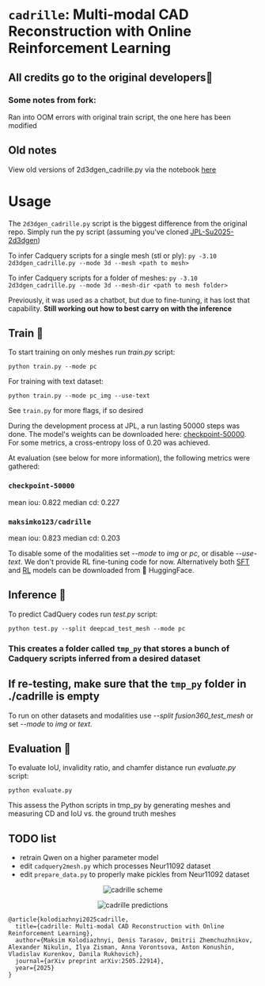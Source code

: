 # `cadrille`: Multi-modal CAD Reconstruction with Online Reinforcement Learning
## All credits go to the original developers🤗

### Some notes from fork:
Ran into OOM errors with original train script, the one here has been modified

## Old notes
View old versions of 2d3dgen_cadrille.py via the notebook [here](https://colab.research.google.com/drive/1SbPwzw1lmNEslnP4IQ-oNY9zkoXzJ1uj#scrollTo=tBdBSUPmR_f2)

# Usage
The `2d3dgen_cadrille.py` script is the biggest difference from the original repo. Simply run the py script (assuming you've cloned [JPL-Su2025-2d3dgen](https://github.com/2d1ff1cult/JPL-Su2025-2d3dgen/))

To infer Cadquery scripts for a single mesh (stl or ply):
`py -3.10 2d3dgen_cadrille.py --mode 3d --mesh <path to mesh>`

To infer Cadquery scripts for a folder of meshes:
`py -3.10 2d3dgen_cadrille.py --mode 3d --mesh-dir <path to mesh folder>`

Previously, it was used as a chatbot, but due to fine-tuning, it has lost that capability. **Still working out how to best carry on with the inference**

## Train 💪
To start training on only meshes run *train.py* script:
```shell
python train.py --mode pc
```

For training with text dataset:
```shell
python train.py --mode pc_img --use-text
```
See `train.py` for more flags, if so desired

During the development process at JPL, a run lasting 50000 steps was done. The model's weights can be downloaded here: [checkpoint-50000](https://drive.google.com/file/d/1BruYqOSxopopnFzmamtf7sndgatXcf2p/view?usp=sharing). For some metrics, a cross-entropy loss of 0.20 was achieved.

At evaluation (see below for more information), the following metrics were gathered:
### `checkpoint-50000`
mean iou: 0.822 median cd: 0.227

### `maksimko123/cadrille`
mean iou: 0.823 median cd: 0.203

To disable some of the modalities set *--mode* to *img* or *pc*, or disable *--use-text*. We don't provide RL fine-tuning code for now. Alternatively both [SFT](https://huggingface.co/maksimko123/cadrille) and [RL](https://huggingface.co/maksimko123/cadrille-rl) models can be downloaded from :hugs: HuggingFace.

## Inference 🧠
To predict CadQuery codes run *test.py* script:
```shell
python test.py --split deepcad_test_mesh --mode pc
```
### This creates a folder called `tmp_py` that stores a bunch of Cadquery scripts inferred from a desired dataset

## **If re-testing, make sure that the `tmp_py` folder in ./cadrille is empty**
To run on other datasets and modalities use *--split fusion360_test_mesh* or set *--mode* to *img* or *text*.

## Evaluation 📝
To evaluate IoU, invalidity ratio, and chamfer distance run *evaluate.py* script:
```shell
python evaluate.py
```
This assess the Python scripts in tmp_py by generating meshes and measuring CD and IoU vs. the ground truth meshes

## TODO list
- retrain Qwen on a higher parameter model
- edit `cadquery2mesh.py` which processes Neur11092 dataset
- edit `prepare_data.py` to properly make pickles from Neur11092 dataset

<p align="center">
  <img src="https://github.com/user-attachments/assets/8b811b14-e646-48d6-9a0c-06a9655bdbaf" alt="cadrille scheme"/>
</p>
<p align="center">
  <img src="https://github.com/user-attachments/assets/d6ae21f5-6c3c-4b7b-a2e9-ff0a310caa3d" alt="cadrille predictions"/>
</p>

```shell
@article{kolodiazhnyi2025cadrille,
  title={cadrille: Multi-modal CAD Reconstruction with Online Reinforcement Learning},
  author={Maksim Kolodiazhnyi, Denis Tarasov, Dmitrii Zhemchuzhnikov, Alexander Nikulin, Ilya Zisman, Anna Vorontsova, Anton Konushin, Vladislav Kurenkov, Danila Rukhovich},
  journal={arXiv preprint arXiv:2505.22914},
  year={2025}
}
```
